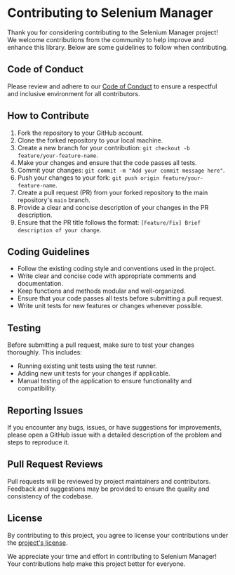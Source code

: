 ﻿# Contributing to Selenium Manager

Thank you for considering contributing to the Selenium Manager project! We welcome contributions from the community to help improve and enhance this library. Below are some guidelines to follow when contributing.

## Code of Conduct

Please review and adhere to our [Code of Conduct](CODE_OF_CONDUCT.md) to ensure a respectful and inclusive environment for all contributors.

## How to Contribute

1. Fork the repository to your GitHub account.
2. Clone the forked repository to your local machine.
3. Create a new branch for your contribution: `git checkout -b feature/your-feature-name`.
4. Make your changes and ensure that the code passes all tests.
5. Commit your changes: `git commit -m "Add your commit message here"`.
6. Push your changes to your fork: `git push origin feature/your-feature-name`.
7. Create a pull request (PR) from your forked repository to the main repository's `main` branch.
8. Provide a clear and concise description of your changes in the PR description.
9. Ensure that the PR title follows the format: `[Feature/Fix] Brief description of your change`.

## Coding Guidelines

- Follow the existing coding style and conventions used in the project.
- Write clear and concise code with appropriate comments and documentation.
- Keep functions and methods modular and well-organized.
- Ensure that your code passes all tests before submitting a pull request.
- Write unit tests for new features or changes whenever possible.

## Testing

Before submitting a pull request, make sure to test your changes thoroughly. This includes:

- Running existing unit tests using the test runner.
- Adding new unit tests for your changes if applicable.
- Manual testing of the application to ensure functionality and compatibility.

## Reporting Issues

If you encounter any bugs, issues, or have suggestions for improvements, please open a GitHub issue with a detailed description of the problem and steps to reproduce it.

## Pull Request Reviews

Pull requests will be reviewed by project maintainers and contributors. Feedback and suggestions may be provided to ensure the quality and consistency of the codebase.

## License

By contributing to this project, you agree to license your contributions under the [project's license](LICENSE).

We appreciate your time and effort in contributing to Selenium Manager! Your contributions help make this project better for everyone.

